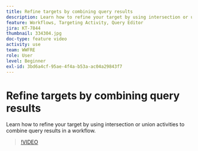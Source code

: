 ```yaml
---
title: Refine targets by combining query results
description: Learn how to refine your target by using intersection or union activities to combine query results in a workflow.
feature: Workflows, Targeting Activity, Query Editor
jira: KT-7844
thumbnail: 334304.jpg
doc-type: feature video
activity: use
team: WWFRE
role: User
level: Beginner
exl-id: 3bd6a4cf-95ae-4f4a-b53a-ac04a29843f7
---
```

# Refine targets by combining query results

Learn how to refine your target by using intersection or union activities to combine query results in a workflow.

>[!VIDEO](https://video.tv.adobe.com/v/334304?quality=12&learn=on)
